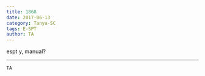 ```yaml
---
title: 1868
date: 2017-06-13
category: Tanya-SC
tags: E-SPT
author: TA
---
```


espt y, manual?

---



`TA`
